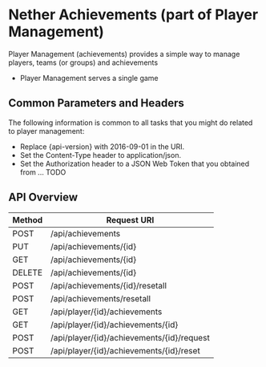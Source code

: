 # Nether Achievements (part of Player Management)

Player Management (achievements) provides a simple way to manage players, teams (or groups) and achievements
* Player Management serves a single game


## Common Parameters and Headers

The following information is common to all tasks that you might do related to player management:

* Replace {api-version} with 2016-09-01 in the URI.
* Set the Content-Type header to application/json.
* Set the Authorization header to a JSON Web Token that you obtained from ... TODO

## API Overview

Method  | Request URI
------- | -----------------------
POST    | /api/achievements
PUT     | /api/achievements/{id}
GET     | /api/achievements/{id}
DELETE  | /api/achievements/{id}
POST    | /api/achievements/{id}/resetall
POST    | /api/achievements/resetall
GET     | /api/player/{id}/achievements
GET     | /api/player/{id}/achievements/{id}
POST    | /api/player/{id}/achievements/{id}/request
POST    | /api/player/{id}/achievements/{id}/reset
